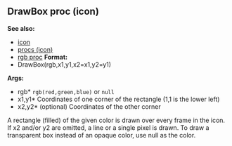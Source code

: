 ## DrawBox proc (icon)
**See also:**
*   [icon](/ref/icon.md) 
*   [procs (icon)](/ref/icon/proc.md) 
*   [rgb proc](/ref/proc/rgb.md) <!-- -->
**Format:**
*   DrawBox(rgb,x1,y1,x2=x1,y2=y1)
<!-- -->
**Args:**
*   rgb* `rgb(red,green,blue)` or `null`
*   x1,y1* Coordinates of one corner of the rectangle (1,1 is the lower
    left)
*   x2,y2* (optional) Coordinates of the other corner


A rectangle (filled) of the given color is drawn over every
frame in the icon. If x2 and/or y2 are omitted, a line or a single pixel
is drawn. To draw a transparent box instead of an opaque color, use null
as the color.
